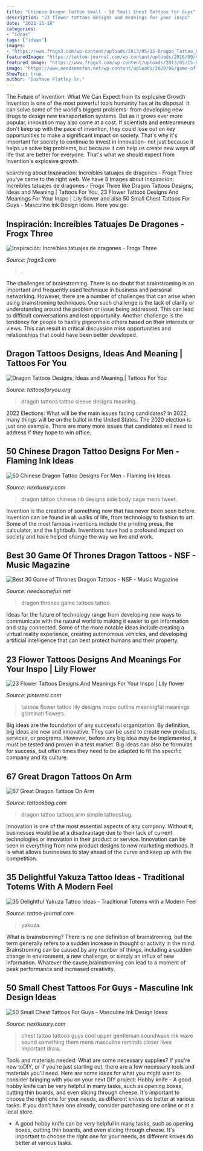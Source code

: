 ```yaml
---
title: "Chinese Dragon Tattoo Small - 50 Small Chest Tattoos For Guys"
description: "23 flower tattoos designs and meanings for your inspo"
date: "2022-11-18"
categories:
- "ideas"
tags: ["ideas"]
images:
- "https://www.frogx3.com/wp-content/uploads/2013/05/15-Dragon_Tattoo_by-Mister_GLoOP.jpg"
featuredImage: "https://tattoo-journal.com/wp-content/uploads/2016/09/yakuza-tattoo12.jpg"
featured_image: "https://www.frogx3.com/wp-content/uploads/2013/05/15-Dragon_Tattoo_by-Mister_GLoOP.jpg"
image: "https://www.needsomefun.net/wp-content/uploads/2020/06/game-of-thrones-dragon-tattoo18.jpg"
ShowToc: true
author: "Gustave Flatley Sr."
---
```



The Future of Invention: What We Can Expect from Its explosive Growth
Invention is one of the most powerful tools humanity has at its disposal. It can solve some of the world's biggest problems- from developing new drugs to design new transportation systems. But as it grows ever more popular, innovation may also come at a cost. If scientists and entrepreneurs don't keep up with the pace of invention, they could lose out on key opportunities to make a significant impact on society.
That's why it's important for society to continue to invest in innovation- not just because it helps us solve big problems, but because it can help us create new ways of life that are better for everyone. That's what we should expect from Invention's explosive growth.

	

		
searching about Inspiración: Increíbles tatuajes de dragones - Frogx Three you've came to the right web. We have 8 Images about Inspiración: Increíbles tatuajes de dragones - Frogx Three like Dragon Tattoos Designs, Ideas and Meaning | Tattoos For You, 23 Flower Tattoos Designs And Meanings For Your Inspo | Lily flower and also 50 Small Chest Tattoos For Guys - Masculine Ink Design Ideas. Here you go:
		
    
## Inspiración: Increíbles Tatuajes De Dragones - Frogx Three

<img loading=lazy src="https://www.frogx3.com/wp-content/uploads/2013/05/15-Dragon_Tattoo_by-Mister_GLoOP.jpg" onerror="this.onerror=null;this.src='https://tse4.mm.bing.net/th?id=OIP.Uv3ztZfZeY1ERSZQ92Z0bwHaKv&amp;pid=15.1';" alt="Inspiración: Increíbles tatuajes de dragones - Frogx Three">

_Source: frogx3.com_

>. 

	

The challenges of brainstroming.
There is no doubt that brainstroming is an important and frequently used technique in business and personal networking. However, there are a number of challenges that can arise when using brainstroming techniques. One such challenge is the lack of clarity or understanding around the problem or issue being addressed. This can lead to difficult conversations and lost opportunity. Another challenge is the tendency for people to hastily pigeonhole others based on their interests or views. This can result in critical discussion miss opportunities and relationships that could have been better developed.

    
## Dragon Tattoos Designs, Ideas And Meaning | Tattoos For You

<img loading=lazy src="http://www.tattoosforyou.org/wp-content/uploads/2013/09/Dragon-Sleeve-Tattoo.jpg" onerror="this.onerror=null;this.src='https://tse4.mm.bing.net/th?id=OIP.DRkar89OACCPM9ksjra0wAHaJ4&amp;pid=15.1';" alt="Dragon Tattoos Designs, Ideas and Meaning | Tattoos For You">

_Source: tattoosforyou.org_

>dragon tattoos tattoo sleeve designs meaning. 

	

2022 Elections: What will be the main issues facing candidates?
In 2022, many things will be on the ballot in the United States. The 2020 election is just one example. There are many more issues that candidates will need to address if they hope to win office.

    
## 50 Chinese Dragon Tattoo Designs For Men - Flaming Ink Ideas

<img loading=lazy src="http://nextluxury.com/wp-content/uploads/shaded-grey-chinese-dragon-mens-rib-cage-side-of-body-tattoo.jpg" onerror="this.onerror=null;this.src='https://tse4.mm.bing.net/th?id=OIP.TAEtRFtJVvUVpN6bPpsHrQAAAA&amp;pid=15.1';" alt="50 Chinese Dragon Tattoo Designs For Men - Flaming Ink Ideas">

_Source: nextluxury.com_

>dragon tattoo chinese rib designs side body cage mens tweet. 

	

Invention is the creation of something new that has never been seen before. Invention can be found in all walks of life, from technology to fashion to art. Some of the most famous inventions include the printing press, the calculator, and the lightbulb. Inventions have had a profound impact on society and have helped change the way we live and work.

    
## Best 30 Game Of Thrones Dragon Tattoos - NSF - Music Magazine

<img loading=lazy src="https://www.needsomefun.net/wp-content/uploads/2020/06/game-of-thrones-dragon-tattoo18.jpg" onerror="this.onerror=null;this.src='https://tse4.mm.bing.net/th?id=OIP.MozC7xtnu-tiRzGKWGRYWAAAAA&amp;pid=15.1';" alt="Best 30 Game of Thrones Dragon Tattoos - NSF - Music Magazine">

_Source: needsomefun.net_

>dragon thrones game tattoos tattoo. 

	

Ideas for the future of technology range from developing new ways to communicate with the natural world to making it easier to get information and stay connected. Some of the more notable ideas include creating a virtual reality experience, creating autonomous vehicles, and developing artificial intelligence that can best protect humans and their property.

    
## 23 Flower Tattoos Designs And Meanings For Your Inspo | Lily Flower

<img loading=lazy src="https://i.pinimg.com/736x/39/51/a5/3951a5b34361f4fcc5444b0a5c35aa37.jpg" onerror="this.onerror=null;this.src='https://tse4.mm.bing.net/th?id=OIP.oe-cFXS1AORONQ7YCHs8FAHaLG&amp;pid=15.1';" alt="23 Flower Tattoos Designs And Meanings For Your Inspo | Lily flower">

_Source: pinterest.com_

>tattoos flower tattoo lily designs inspo outline meaningful meanings glaminati flowers. 

	

Big ideas are the foundation of any successful organization. By definition, big ideas are new and innovative. They can be used to create new products, services, or programs. However, before any big idea may be implemented, it must be tested and proven in a test market. Big ideas can also be formulas for success, but often times they need to be adapted to fit the specific company and its culture.

    
## 67 Great Dragon Tattoos On Arm

<img loading=lazy src="http://www.tattoosbag.com/wp-content/uploads/2016/09/Simple-Dragon-Tattoo.jpg" onerror="this.onerror=null;this.src='https://tse2.mm.bing.net/th?id=OIP.Uk2i0T-jZIYscWqKjG9aCAHaJ8&amp;pid=15.1';" alt="67 Great Dragon Tattoos On Arm">

_Source: tattoosbag.com_

>dragon tattoo tattoos arm simple tattoosbag. 

	

Innovation is one of the most essential aspects of any company. Without it, businesses would be at a disadvantage due to their lack of current technologies or innovation in their product or service. Innovation can be seen in everything from new product designs to new marketing methods. It is what allows businesses to stay ahead of the curve and keep up with the competition.

    
## 35 Delightful Yakuza Tattoo Ideas - Traditional Totems With A Modern Feel

<img loading=lazy src="https://tattoo-journal.com/wp-content/uploads/2016/09/yakuza-tattoo12.jpg" onerror="this.onerror=null;this.src='https://tse1.mm.bing.net/th?id=OIP.gt7hbUV4RT7kLn4drXCeUQHaHa&amp;pid=15.1';" alt="35 Delightful Yakuza Tattoo Ideas - Traditional Totems with a Modern Feel">

_Source: tattoo-journal.com_

>yakuza. 

	

What is brainstroming?
There is no one definition of brainstroming, but the term generally refers to a sudden increase in thought or activity in the mind. Brainstroming can be caused by any number of things, including a sudden change in environment, a new challenge, or simply an influx of new information. Whatever the cause,brainstroming can lead to a moment of peak performance and increased creativity.

    
## 50 Small Chest Tattoos For Guys - Masculine Ink Design Ideas

<img loading=lazy src="http://nextluxury.com/wp-content/uploads/gentleman-with-cool-small-soundwave-tattoo-on-upper-chest.jpg" onerror="this.onerror=null;this.src='https://tse2.mm.bing.net/th?id=OIP.vqz6EmV7yrhpUObnWFJjzgAAAA&amp;pid=15.1';" alt="50 Small Chest Tattoos For Guys - Masculine Ink Design Ideas">

_Source: nextluxury.com_

>chest tattoo tattoos guys cool upper gentleman soundwave ink wave sound something them mens masculine reminds closer lives important draw. 

	

Tools and materials needed: What are some necessary supplies?
If you're new toDIY, or if you're just starting out, there are a few necessary tools and materials you'll need. Here are some ideas for what you might want to consider bringing with you on your next DIY project:
Hobby knife - A good hobby knife can be very helpful in many tasks, such as opening boxes, cutting thin boards, and even slicing through cheese. It's important to choose the right one for your needs, as different knives do better at various tasks. If you don't have one already, consider purchasing one online or at a local store.

- A good hobby knife can be very helpful in many tasks, such as opening boxes, cutting thin boards, and even slicing through cheese. It's important to choose the right one for your needs, as different knives do better at various tasks.

